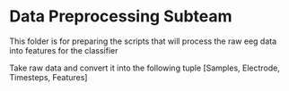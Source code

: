 # Data Preprocessing Subteam #

This folder is for preparing the scripts that will process the raw eeg data into features for the classifier

Take raw data and convert it into the following tuple [Samples, Electrode, Timesteps, Features]
